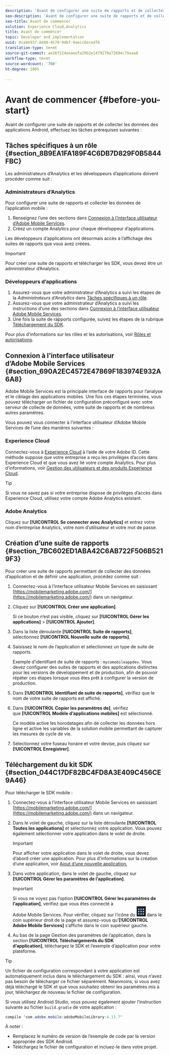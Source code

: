 ```yaml
---
description: 'Avant de configurer une suite de rapports et de collecter les données des applications Android, effectuez les tâches prérequises suivantes '
seo-description: 'Avant de configurer une suite de rapports et de collecter les données des applications Android, effectuez les tâches prérequises suivantes '
seo-title: Avant de commencer
solution: Experience Cloud,Analytics
title: Avant de commencer
topic: Developer and implementation
uuid: 0ca9e937-8d40-4570-9dbf-9aecc6ecedf6
translation-type: tm+mt
source-git-commit: ae16f224eeaeefa29b2e1479270a72694c79aaa0
workflow-type: tm+mt
source-wordcount: '760'
ht-degree: 100%

---
```



# Avant de commencer {#before-you-start}

Avant de configurer une suite de rapports et de collecter les données des applications Android, effectuez les tâches prérequises suivantes :

## Tâches spécifiques à un rôle {#section_8B9EA1FA189F4C6DB7D829F0B5844FBC}

Les administrateurs d’Analytics et les développeurs d’applications doivent procéder comme suit :

### Administrateurs d’Analytics

Pour configurer une suite de rapports et collecter les données de l’application mobile :

1. Renseignez l’une des sections dans [Connexion à l’interface utilisateur d’Adobe Mobile Services](../getting-started/requirements.md#section_690A2EC4572E47869F183974E932A6A8).
1. Créez un compte Analytics pour chaque développeur d’applications.

Les développeurs d’applications ont désormais accès à l’affichage des suites de rapports que vous avez créées.

>[!IMPORTANT]
>
>Pour créer une suite de rapports et télécharger les SDK, vous devez être un administrateur d’Analytics.

### Développeurs d’applications

1. Assurez-vous que votre administrateur d’Analytics a suivi les étapes de la *Administrateurs d’Analytics* dans [Tâches spécifiques à un rôle](../getting-started/requirements.md#section_8B9EA1FA189F4C6DB7D829F0B5844FBC).
1. Assurez-vous que votre administrateur d’Analytics a suivi les instructions d’une des sections dans [Connexion à l’interface utilisateur Adobe Mobile Services](../getting-started/requirements.md#section_690A2EC4572E47869F183974E932A6A8).
1. Une fois la suite de rapports configurée, suivez les étapes de la rubrique [Téléchargement du SDK](../getting-started/requirements.md#section_044C17DF82BC4FD8A3E409C456CE9A46).

Pour plus d’informations sur les rôles et les autorisations, voir [Rôles et autorisations](/help/using/gs/c-mob-roles-and-permissions.md).

## Connexion à l’interface utilisateur d’Adobe Mobile Services   {#section_690A2EC4572E47869F183974E932A6A8}

Adobe Mobile Services est la principale interface de rapports pour l’analyse et le ciblage des applications mobiles. Une fois ces étapes terminées, vous pouvez télécharger un fichier de configuration préconfiguré avec votre serveur de collecte de données, votre suite de rapports et de nombreux autres paramètres.

Vous pouvez vous connecter à l’interface utilisateur d’Adobe Mobile Services de l’une des manières suivantes :

### Experience Cloud

Connectez-vous à [Experience Cloud](https://experiencecloud.adobe.com) à l’aide de votre Adobe ID. Cette méthode suppose que votre entreprise a reçu les privilèges d’accès dans Experience Cloud et que vous avez lié votre compte Analytics. Pour plus d’informations, voir [Gestion des utilisateurs et des produits Experience Cloud](https://docs.adobe.com/content/help/fr-FR/core-services/interface/manage-users-and-products/admin-getting-started.html).

>[!TIP]
>
>Si vous ne savez pas si votre entreprise dispose de privilèges d’accès dans Experience Cloud, utilisez votre compte Adobe Analytics existant.

### Adobe Analytics

Cliquez sur **[!UICONTROL Se connecter avec Analytics]** et entrez votre nom d’entreprise Analytics, votre nom d’utilisateur et votre mot de passe.

## Création d’une suite de rapports {#section_7BC602ED1ABA42C6AB722F506B5219F3}

Pour créer une suite de rapports permettant de collecter des données d’application et de définir une application, procédez comme suit :

1. Connectez-vous à l’interface utilisateur Mobile Services en saisissant [https://mobilemarketing.adobe.com/](https://mobilemarketing.adobe.com/) dans un navigateur.
1. Cliquez sur **[!UICONTROL Créer une application]**.

   Si ce bouton n’est pas visible, cliquez sur **[!UICONTROL Gérer les applications]** > **[!UICONTROL Ajouter]**.

1. Dans la liste déroulante **[!UICONTROL Suite de rapports]**, sélectionnez **[!UICONTROL Nouvelle suite de rapports]**.

1. Saisissez le nom de l’application et sélectionnez un type de suite de rapports.

   Exemple d’identifiant de suite de rapports : `mycomobileappdev`. Vous devez configurer des suites de rapports et des applications distinctes pour les versions de développement et de production, afin de pouvoir répéter ces étapes lorsque vous êtes prêt à configurer la version de production.
1. Dans **[!UICONTROL Identifiant de suite de rapports]**, vérifiez que le nom de votre suite de rapports est affiché.
1. Dans **[!UICONTROL Copier les paramètres de]**, vérifiez que **[!UICONTROL Modèle d’applications mobiles]** est sélectionné.

   Ce modèle active les horodatages afin de collecter les données hors ligne et active les variables de la solution mobile permettant de capturer les mesures de cycle de vie.

1. Sélectionnez votre fuseau horaire et votre devise, puis cliquez sur **[!UICONTROL Enregistrer]**.

## Téléchargement du kit SDK {#section_044C17DF82BC4FD8A3E409C456CE9A46}

Pour télécharger le SDK mobile :

1. Connectez-vous à l’interface utilisateur Mobile Services en saisissant [https://mobilemarketing.adobe.com/](https://mobilemarketing.adobe.com/) dans un navigateur.
1. Dans le volet de gauche, cliquez sur la liste déroulante **[!UICONTROL Toutes les applications]** et sélectionnez votre application.
Vous pouvez également sélectionner votre application dans le volet de droite.

   >[!IMPORTANT]
   >
   >Pour afficher votre application dans le volet de droite, vous devez d’abord créer une application. Pour plus d’informations sur la création d’une application, voir [Ajout d’une nouvelle application.](https://docs.adobe.com/content/help/fr-FR/mobile-services/using/manage-apps-ug/t-new-app.html)

1. Dans votre application, dans le volet de gauche, cliquez sur **[!UICONTROL Gérer les paramètres de l’application]**.

   >[!IMPORTANT]
   >
   >Si vous ne voyez pas l’option **[!UICONTROL Gérer les paramètres de l’application]**, vérifiez que vous êtes connecté à Adobe Mobile Services. Pour vérifier, cliquez sur l’icône du ![sélecteur de solution](assets/solution-switcher.png) dans le coin supérieur droit de la page et assurez-vous qu’**[!UICONTROL Adobe Mobile Services]** s’affiche dans le coin supérieur gauche.

1. Au bas de la page Gestion des paramètres de l’application, dans la section **[!UICONTROL Téléchargements du SDK d’application]**, téléchargez le SDK et l’exemple d’application pour votre plateforme.

>[!TIP]
>
>Un fichier de configuration correspondant à votre application est automatiquement inclus dans le téléchargement du SDK : ainsi, vous n’avez pas besoin de télécharger ce fichier séparément. Néanmoins, si vous avez déjà téléchargé le SDK et que vous souhaitez obtenir les paramètres mis à jour, téléchargez de nouveau le fichier de configuration.

Si vous utilisez Android Studio, vous pouvez également ajouter l’instruction suivante au fichier `build.gradle` de votre application :

```java
compile 'com.adobe.mobile:adobeMobileLibrary:4.13.7'
```

À noter :

* Remplacez le numéro de version de l’exemple de code par la version appropriée des SDK Android.
* Téléchargez le fichier de configuration et incluez-le dans votre projet.
